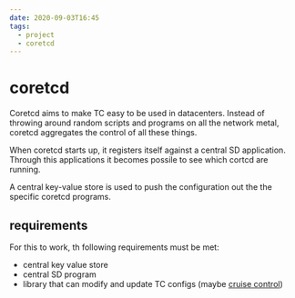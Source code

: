 ```yaml
---
date: 2020-09-03T16:45
tags:
  - project
  - coretcd
---
```


# coretcd

Coretcd aims to make TC easy to be used in datacenters. Instead of throwing around random scripts and programs on all the network metal, coretcd aggregates the control of all these things.

When coretcd starts up, it registers itself against a central SD application. Through this applications it becomes possile to see which cortcd are running.

A central key-value store is used to push the configuration out the the specific coretcd programs.

## requirements

For this to work, th following requirements must be met:
* central key value store
* central SD program
* library that can modify and update TC configs (maybe [cruise control](https://github.com/fbegyn/cruise-control))
